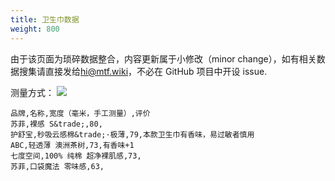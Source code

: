```yaml
---
title: 卫生巾数据
weight: 800
---
```


由于该页面为琐碎数据整合，内容更新属于小修改（minor change），如有相关数据搜集请直接发给<hi@mtf.wiki>，不必在 GitHub 项目中开设 issue.

测量方式：
![](/images/srs/pad_example.jpg)

```csv
品牌,名称,宽度（毫米，手工测量）,评价
苏菲,裸感 S&trade;,80,
护舒宝,秒吸云感棉&trade;·极薄,79,本款卫生巾有香味，易过敏者慎用
ABC,轻透薄 澳洲茶树,73,有香味+1
七度空间,100% 纯棉 超净裸肌感,73,
苏菲,口袋魔法 零味感,63,
```
